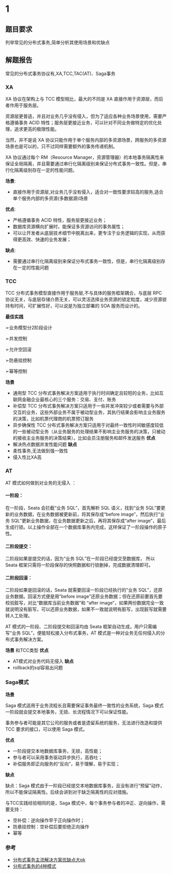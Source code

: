 # 1
## 题目要求
 列举常见的分布式事务,简单分析其使用场景和优缺点
## 解题报告

常见的分布式事务协议有,XA,TCC,TAC(AT)、Saga事务

### XA
XA 协议在架构上与 TCC 模型相比，最大的不同是 XA 直接作用于资源层，而后者作用于服务层。

资源层更普适，并且对业务几乎没有侵入，但为了适应各种业务场景使用，需要严格遵循事务 ACID 特性；服务层更接近业务，可以针对不同业务做特定的优化处理，追求更高的极限性能。

当然，并不是说 XA 协议只能作用于单个服务内部的多资源场景，跨服务的多资源场景也是可以的，只不过同样需要额外的事务传递机制。

XA 协议通过每个 RM（Resource Manager，资源管理器）的本地事务隔离性来保证全局隔离，并且需要通过串行化隔离级别来保证分布式事务一致性。但是，串行化隔离级别存在一定的性能问题。

**场景**:
- 直接作用于资源层,对业务几乎没有侵入，适合对一致性要求较高的服务,适合单个服务内部的多资源(多数据源)场景
  
**优点**:

- 严格遵循事务 ACID 特性，服务层更接近业务；
- 数据库资源横向扩展时，能保证多资源访问的事务属性；
- 可以让开发者从底层技术细节中脱离出来，更专注于业务逻辑的实现，从而获得更高效、快速的业务发展；
 
**缺点**: 

- 需要通过串行化隔离级别来保证分布式事务一致性，但是，串行化隔离级别存在一定的性能问题
    
### TCC
TCC 分布式事务模型直接作用于服务层,不与具体的服务框架耦合，与底层 RPC 协议无关，与底层存储介质无关，可以灵活选择业务资源的锁定粒度，减少资源锁持有时间，可扩展性好，可以说是为独立部署的 SOA 服务而设计的。

**最佳实践**

➢业务模型分2阶段设计

➢并发控制

➢允许空回滚

➢防悬挂控制

➢幂等控制

**场景**
- 通用型 TCC 分布式事务解决方案适用于执行时间确定且较短的业务，比如互联网金融企业最核心的三个服务：交易、支付、账务
- 补偿型 TCC 分布式事务解决方案只适用于一些并发冲突较少或者需要与外部交互的业务，这些外部业务不属于被动型业务，其执行结果会影响主业务服务的决策，比如机票代理商的机票预订服务
- 异步确保性 TCC 分布式事务解决方案只适用于对最终一致性时间敏感度较低的一些被动型业务（从业务服务的处理结果不影响主业务服务的决策，只被动的接收主业务服务的决策结果）。比如会员注册服务和邮件发送服务
**优点**
- 解决热点数据并发性能问题
**缺点**
- 柔性事务,无法做到强一致性
- 侵入性比XA高

### AT

AT 模式如何做到对业务的无侵入 ：

#### 一阶段：
在一阶段，Seata 会拦截“业务 SQL”，首先解析 SQL 语义，找到“业务 SQL”要更新的业务数据，在业务数据被更新前，将其保存成“before image”，然后执行“业务 SQL”更新业务数据，在业务数据更新之后，再将其保存成“after image”，最后生成行锁。以上操作全部在一个数据库事务内完成，这样保证了一阶段操作的原子性。

#### 二阶段提交：
二阶段如果是提交的话，因为“业务 SQL”在一阶段已经提交至数据库， 所以 Seata 框架只需将一阶段保存的快照数据和行锁删掉，完成数据清理即可。

#### 二阶段回滚：
二阶段如果是回滚的话，Seata 就需要回滚一阶段已经执行的“业务 SQL”，还原业务数据。回滚方式便是用“before image”还原业务数据；但在还原前要首先要校验脏写，对比“数据库当前业务数据”和 “after image”，如果两份数据完全一致就说明没有脏写，可以还原业务数据，如果不一致就说明有脏写，出现脏写就需要转人工处理。

AT 模式的一阶段、二阶段提交和回滚均由 Seata 框架自动生成，用户只需编写“业务 SQL”，便能轻松接入分布式事务，AT 模式是一种对业务无任何侵入的分布式事务解决方案。

**场景**
和TCC类型
**优点**
- AT模式对业务代码无侵入
**缺点**
- rollback的sql容易出问题

### Saga模式

**场景**

Saga 模式适用于业务流程长且需要保证事务最终一致性的业务系统，Saga 模式一阶段就会提交本地事务，无锁、长流程情况下可以保证性能。

事务参与者可能是其它公司的服务或者是遗留系统的服务，无法进行改造和提供 TCC 要求的接口，可以使用 Saga 模式。

**优点**

- 一阶段提交本地数据库事务，无锁，高性能；
- 参与者可以采用事务驱动异步执行，高吞吐；
- 补偿服务即正向服务的“反向”，易于理解，易于实现；

**缺点**

缺点：Saga 模式由于一阶段已经提交本地数据库事务，且没有进行“预留”动作，所以不能保证隔离性。后续会讲到对于缺乏隔离性的应对措施。

与TCC实践经验相同的是，Saga 模式中，每个事务参与者的冲正、逆向操作，需要支持：

- 空补偿：逆向操作早于正向操作时；
- 防悬挂控制：空补偿后要拒绝正向操作
- 幂等

### 参考
- [分布式事务主流解决方案优缺点大pk](https://dbaplus.cn/news-159-1929-1.html)
- [分布式事务的4种模式](https://zhuanlan.zhihu.com/p/78599954)
